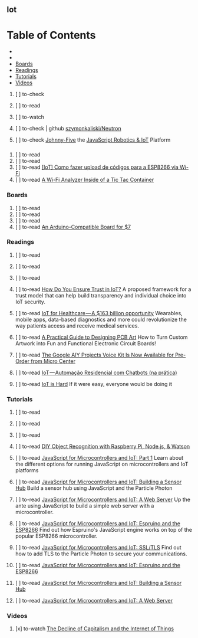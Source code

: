 ## Iot

# Table of Contents
<!-- MarkdownTOC depth=4 -->
  - [](#)
  - [](#)
  - [Boards](#boards)
  - [Readings](#readings)
  - [Tutorials](#tutorials)
  - [Videos](#videos)
<!-- /MarkdownTOC -->

  1. [ ] to-check []()
  1. [ ] to-read []()
  1. [ ] to-watch []()

  1. [ ] to-check | github [szymonkaliski/Neutron](https://github.com/szymonkaliski/Neutron)
  1. [ ] to-check [Johnny-Five](http://johnny-five.io/) the [JavaScript Robotics & IoT](http://www.amazon.com/Make-JavaScript-Robotics-Raspberry-BeagleBone/dp/1457186950) Platform

### 

  1. [ ] to-read []()
  1. [ ] to-read []()
  1. [ ] to-read [[IoT] Como fazer upload de códigos para a ESP8266 via Wi-Fi](https://medium.com/@italohdc/iot-upload-de-c%C3%B3digos-para-a-esp8266-via-wi-fi-d8ebd9e22dff)
  1. [ ] to-read [A Wi-Fi Analyzer Inside of a Tic Tac Container](https://blog.hackster.io/a-wi-fi-analyzer-inside-of-a-tic-tac-container-9f76483d245a)

### Boards

  1. [ ] to-read []()
  1. [ ] to-read []()
  1. [ ] to-read []()
  1. [ ] to-read [An Arduino-Compatible Board for $7](https://blog.hackster.io/an-arduino-compatible-board-for-7-871f6b0be817)

### Readings

  1. [ ] to-read []()
  1. [ ] to-read []()
  1. [ ] to-read []()
  1. [ ] to-read [How Do You Ensure Trust in IoT?](https://medium.com/iotforall/human-centric-trust-model-for-iot-a98c04fceec1) A proposed framework for a trust model that can help build transparency and individual choice into IoT security.

  1. [ ] to-read [IoT for Healthcare — A $163 billion opportunity](https://medium.com/iotforall/iot-for-healthcare-a-163-billion-opportunity-98e2a59b9849) Wearables, mobile apps, data-based diagnostics and more could revolutionize the way patients access and receive medical services.
  1. [ ] to-read [A Practical Guide to Designing PCB Art](https://medium.com/@urish/a-practical-guide-to-designing-pcb-art-b5aa22926a5c) How to Turn Custom Artwork into Fun and Functional Electronic Circuit Boards!
  1. [ ] to-read [The Google AIY Projects Voice Kit Is Now Available for Pre-Order from Micro Center](https://blog.hackster.io/the-google-aiy-projects-voice-kit-is-now-available-for-pre-order-from-micro-center-e20a41537e7)
  1. [ ] to-read [IoT — Automação Residencial com Chatbots (na prática)](https://medium.com/botsbrasil/iot-automa%C3%A7%C3%A3o-residencial-com-chatbots-na-pr%C3%A1tica-3224d746dff3)
  1. [ ] to-read [IoT is Hard](https://medium.com/iotforall/iot-is-hard-a8f445f034dc) If it were easy, everyone would be doing it

### Tutorials

  1. [ ] to-read []()
  1. [ ] to-read []()
  1. [ ] to-read []()
  1. [ ] to-read [DIY Object Recognition with Raspberry Pi, Node.js, & Watson](https://boneskull.com/diy-object-recognition)

  1. [ ] to-read [JavaScript for Microcontrollers and IoT: Part 1](https://auth0.com/blog/javascript-for-microcontrollers-and-iot-part-1/) Learn about the different options for running JavaScript on microcontrollers and IoT platforms
  1. [ ] to-read [JavaScript for Microcontrollers and IoT: Building a Sensor Hub](https://auth0.com/blog/javascript-for-microcontrollers-and-iot-part-2/) Build a sensor hub using JavaScript and the Particle Photon
  1. [ ] to-read [JavaScript for Microcontrollers and IoT: A Web Server](https://auth0.com/blog/javascript-for-microcontrollers-and-iot-part-3/) Up the ante using JavaScript to build a simple web server with a microcontroller.
  1. [ ] to-read [JavaScript for Microcontrollers and IoT: Espruino and the ESP8266](https://auth0.com/blog/javascript-for-microcontrollers-and-iot-part-4/) Find out how Espruino's JavaScript engine works on top of the popular ESP8266 microcontroller.
  1. [ ] to-read [JavaScript for Microcontrollers and IoT: SSL/TLS](https://auth0.com/blog/javascript-for-microcontrollers-and-iot-part-5/) Find out how to add TLS to the Particle Photon to secure your communications.

  1. [ ] to-read [JavaScript for Microcontrollers and IoT: Espruino and the ESP8266](https://auth0.com/blog/javascript-for-microcontrollers-and-iot-part-4)

  1. [ ] to-read [JavaScript for Microcontrollers and IoT: Building a Sensor Hub](https://auth0.com/blog/javascript-for-microcontrollers-and-iot-part-2/)
  1. [ ] to-read [JavaScript for Microcontrollers and IoT: A Web Server](https://auth0.com/blog/javascript-for-microcontrollers-and-iot-part-3)

### Videos

  1. [x] to-watch [The Decline of Capitalism and the Internet of Things](http://bigthink.com/videos/the-decline-of-capitalism-and-the-internet-of-things)
